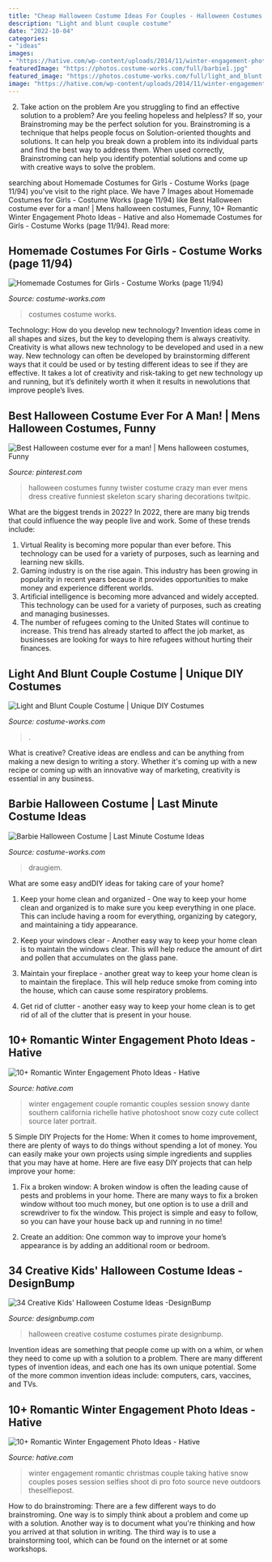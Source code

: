 ```yaml
---
title: "Cheap Halloween Costume Ideas For Couples - Halloween Costumes Funny Twister Costume Crazy Man Ever Mens Dress Creative Funniest Skeleton Scary Sharing Decorations Twitpic"
description: "Light and blunt couple costume"
date: "2022-10-04"
categories:
- "ideas"
images:
- "https://hative.com/wp-content/uploads/2014/11/winter-engagement-photo-ideas/2-winter-engagement-photo-ideas.jpg"
featuredImage: "https://photos.costume-works.com/full/barbie1.jpg"
featured_image: "https://photos.costume-works.com/full/light_and_blunt.jpg"
image: "https://hative.com/wp-content/uploads/2014/11/winter-engagement-photo-ideas/2-winter-engagement-photo-ideas.jpg"
---
```



2. Take action on the problem
Are you struggling to find an effective solution to a problem? Are you feeling hopeless and helpless? If so, your Brainstroming may be the perfect solution for you. Brainstroming is a technique that helps people focus on Solution-oriented thoughts and solutions. It can help you break down a problem into its individual parts and find the best way to address them. When used correctly, Brainstroming can help you identify potential solutions and come up with creative ways to solve the problem.

	

		
searching about Homemade Costumes for Girls - Costume Works (page 11/94) you've visit to the right place. We have 7 Images about Homemade Costumes for Girls - Costume Works (page 11/94) like Best Halloween costume ever for a man! | Mens halloween costumes, Funny, 10+ Romantic Winter Engagement Photo Ideas - Hative and also Homemade Costumes for Girls - Costume Works (page 11/94). Read more:
		
    
## Homemade Costumes For Girls - Costume Works (page 11/94)

<img loading=lazy src="https://photos.costume-works.com/page3/costumes_for_girls-11_3.jpg" onerror="this.onerror=null;this.src='https://tse3.mm.bing.net/th?id=OIP.b9ksR8dGi_4WMjTqgHf9UgHaOV&amp;pid=15.1';" alt="Homemade Costumes for Girls - Costume Works (page 11/94)">

_Source: costume-works.com_

>costumes costume works. 

	

Technology: How do you develop new technology?
Invention ideas come in all shapes and sizes, but the key to developing them is always creativity. Creativity is what allows new technology to be developed and used in a new way. New technology can often be developed by brainstorming different ways that it could be used or by testing different ideas to see if they are effective. It takes a lot of creativity and risk-taking to get new technology up and running, but it’s definitely worth it when it results in newolutions that improve people’s lives.

    
## Best Halloween Costume Ever For A Man! | Mens Halloween Costumes, Funny

<img loading=lazy src="https://i.pinimg.com/736x/48/72/41/487241dc45bb495ae0ea6dc70d63d21f--crazy-costumes-funny-costumes.jpg" onerror="this.onerror=null;this.src='https://tse4.mm.bing.net/th?id=OIP.bZEt0z6t_EmM4pXbUE7s1wHaLH&amp;pid=15.1';" alt="Best Halloween costume ever for a man! | Mens halloween costumes, Funny">

_Source: pinterest.com_

>halloween costumes funny twister costume crazy man ever mens dress creative funniest skeleton scary sharing decorations twitpic. 

	

What are the biggest trends in 2022?
In 2022, there are many big trends that could influence the way people live and work. Some of these trends include: 
1) Virtual Reality is becoming more popular than ever before. This technology can be used for a variety of purposes, such as learning and learning new skills. 
2) Gaming industry is on the rise again. This industry has been growing in popularity in recent years because it provides opportunities to make money and experience different worlds. 
3) Artificial intelligence is becoming more advanced and widely accepted. This technology can be used for a variety of purposes, such as creating and managing businesses. 
4) The number of refugees coming to the United States will continue to increase. This trend has already started to affect the job market, as businesses are looking for ways to hire refugees without hurting their finances.

    
## Light And Blunt Couple Costume | Unique DIY Costumes

<img loading=lazy src="https://photos.costume-works.com/full/light_and_blunt.jpg" onerror="this.onerror=null;this.src='https://tse4.mm.bing.net/th?id=OIP.ALvU1tH5EYCPdigLUPR2OgAAAA&amp;pid=15.1';" alt="Light and Blunt Couple Costume | Unique DIY Costumes">

_Source: costume-works.com_

>. 

	

What is creative?
Creative ideas are endless and can be anything from making a new design to writing a story. Whether it's coming up with a new recipe or coming up with an innovative way of marketing, creativity is essential in any business.

    
## Barbie Halloween Costume | Last Minute Costume Ideas

<img loading=lazy src="https://photos.costume-works.com/full/barbie1.jpg" onerror="this.onerror=null;this.src='https://tse3.mm.bing.net/th?id=OIP.Ynby2qE4SxfSrPY34WOJtAHaNX&amp;pid=15.1';" alt="Barbie Halloween Costume | Last Minute Costume Ideas">

_Source: costume-works.com_

>draugiem. 

	

What are some easy andDIY ideas for taking care of your home?
1. Keep your home clean and organized - One way to keep your home clean and organized is to make sure you keep everything in one place. This can include having a room for everything, organizing by category, and maintaining a tidy appearance.
2. Keep your windows clear - Another easy way to keep your home clean is to maintain the windows clear. This will help reduce the amount of dirt and pollen that accumulates on the glass pane.

3. Maintain your fireplace - another great way to keep your home clean is to maintain the fireplace. This will help reduce smoke from coming into the house, which can cause some respiratory problems.

4. Get rid of clutter - another easy way to keep your home clean is to get rid of all of the clutter that is present in your house.

    
## 10+ Romantic Winter Engagement Photo Ideas - Hative

<img loading=lazy src="https://hative.com/wp-content/uploads/2014/11/winter-engagement-photo-ideas/2-winter-engagement-photo-ideas.jpg" onerror="this.onerror=null;this.src='https://tse4.mm.bing.net/th?id=OIP.TGao1vCMixZroPvTY1gnxQHaLG&amp;pid=15.1';" alt="10+ Romantic Winter Engagement Photo Ideas - Hative">

_Source: hative.com_

>winter engagement couple romantic couples session snowy dante southern california richelle hative photoshoot snow cozy cute collect source later portrait. 

	

5 Simple DIY Projects for the Home:
When it comes to home improvement, there are plenty of ways to do things without spending a lot of money. You can easily make your own projects using simple ingredients and supplies that you may have at home. Here are five easy DIY projects that can help improve your home: 
1. Fix a broken window: A broken window is often the leading cause of pests and problems in your home. There are many ways to fix a broken window without too much money, but one option is to use a drill and screwdriver to fix the window. This project is simple and easy to follow, so you can have your house back up and running in no time!

2. Create an addition: One common way to improve your home’s appearance is by adding an additional room or bedroom.

    
## 34 Creative Kids&#039; Halloween Costume Ideas -DesignBump

<img loading=lazy src="https://cdn.designbump.com/wp-content/uploads/2014/09/creative-halloween-costumes-003.jpg" onerror="this.onerror=null;this.src='https://tse4.mm.bing.net/th?id=OIP.soLRLqsMMb5BydH5VdPL-AHaLG&amp;pid=15.1';" alt="34 Creative Kids&#039; Halloween Costume Ideas -DesignBump">

_Source: designbump.com_

>halloween creative costume costumes pirate designbump. 

	

Invention ideas are something that people come up with on a whim, or when they need to come up with a solution to a problem. There are many different types of invention ideas, and each one has its own unique potential. Some of the more common invention ideas include: computers, cars, vaccines, and TVs.

    
## 10+ Romantic Winter Engagement Photo Ideas - Hative

<img loading=lazy src="https://hative.com/wp-content/uploads/2014/11/winter-engagement-photo-ideas/5-winter-engagement-photo-ideas.jpg" onerror="this.onerror=null;this.src='https://tse4.mm.bing.net/th?id=OIP.bRwovrPDmfY-iKnzPdUezAHaLH&amp;pid=15.1';" alt="10+ Romantic Winter Engagement Photo Ideas - Hative">

_Source: hative.com_

>winter engagement romantic christmas couple taking hative snow couples poses session selfies shoot di pro foto source neve outdoors theselfiepost. 

	

How to do brainstroming:
There are a few different ways to do brainstroming. One way is to simply think about a problem and come up with a solution. Another way is to document what you're thinking and how you arrived at that solution in writing. The third way is to use a brainstorming tool, which can be found on the internet or at some workshops.


